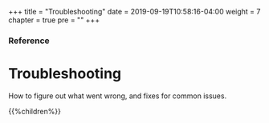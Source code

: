 +++
title = "Troubleshooting"
date = 2019-09-19T10:58:16-04:00
weight = 7
chapter = true
pre = "<b></b>"
+++

### Reference

# Troubleshooting

How to figure out what went wrong, and fixes for common issues.

{{%children%}}
